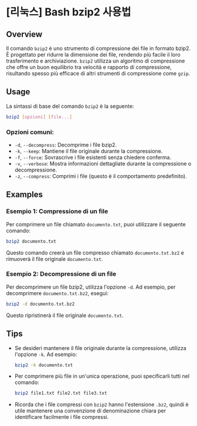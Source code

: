 # [리눅스] Bash bzip2 사용법

## Overview
Il comando `bzip2` è uno strumento di compressione dei file in formato bzip2. È progettato per ridurre la dimensione dei file, rendendo più facile il loro trasferimento e archiviazione. `bzip2` utilizza un algoritmo di compressione che offre un buon equilibrio tra velocità e rapporto di compressione, risultando spesso più efficace di altri strumenti di compressione come `gzip`.

## Usage
La sintassi di base del comando `bzip2` è la seguente:

```bash
bzip2 [opzioni] [file...]
```

### Opzioni comuni:
- `-d`, `--decompress`: Decomprime i file bzip2.
- `-k`, `--keep`: Mantiene il file originale durante la compressione.
- `-f`, `--force`: Sovrascrive i file esistenti senza chiedere conferma.
- `-v`, `--verbose`: Mostra informazioni dettagliate durante la compressione o decompressione.
- `-z`, `--compress`: Comprimi i file (questo è il comportamento predefinito).

## Examples
### Esempio 1: Compressione di un file
Per comprimere un file chiamato `documento.txt`, puoi utilizzare il seguente comando:

```bash
bzip2 documento.txt
```

Questo comando creerà un file compresso chiamato `documento.txt.bz2` e rimuoverà il file originale `documento.txt`.

### Esempio 2: Decompressione di un file
Per decomprimere un file bzip2, utilizza l'opzione `-d`. Ad esempio, per decomprimere `documento.txt.bz2`, esegui:

```bash
bzip2 -d documento.txt.bz2
```

Questo ripristinerà il file originale `documento.txt`.

## Tips
- Se desideri mantenere il file originale durante la compressione, utilizza l'opzione `-k`. Ad esempio:

  ```bash
  bzip2 -k documento.txt
  ```

- Per comprimere più file in un'unica operazione, puoi specificarli tutti nel comando:

  ```bash
  bzip2 file1.txt file2.txt file3.txt
  ```

- Ricorda che i file compressi con `bzip2` hanno l'estensione `.bz2`, quindi è utile mantenere una convenzione di denominazione chiara per identificare facilmente i file compressi.